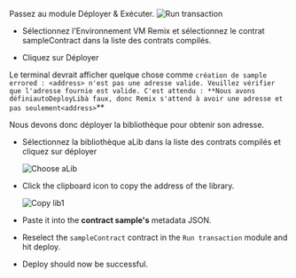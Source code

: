 Passez au module Déployer & Exécuter.
![Run transaction](https://github.com/ethereum/remix-workshops/raw/master/DeployWithLibraries/4_Linking_and_Deploying/images/remix_runtransaction.png "Run Transaction")

- Sélectionnez l'Environnement VM Remix et sélectionnez le contrat sampleContract dans la liste des contrats compilés.

- Cliquez sur Déployer

Le terminal devrait afficher quelque chose comme `création de sample errored : <address> n'est pas une adresse valide. Veuillez vérifier que l'adresse fournie est valide. C'est attendu : **Nous avons définiautoDeployLibà faux, donc Remix s'attend à avoir une adresse et pas seulement<address>`\*\*

Nous devons donc déployer la bibliothèque pour obtenir son adresse.

- Sélectionnez la bibliothèque aLib dans la liste des contrats compilés et cliquez sur déployer

  ![Choose aLib](https://github.com/ethereum/remix-workshops/raw/master/DeployWithLibraries/4_Linking_and_Deploying/images/contract_alib.png "Choose aLib")

- Click the clipboard icon to copy the address of the library.

  ![Copy lib1](https://github.com/ethereum/remix-workshops/raw/master/DeployWithLibraries/4_Linking_and_Deploying/images/alib_copy.png "Copy")

- Paste it into the **contract sample's** metadata JSON.

- Reselect the `sampleContract` contract in the `Run transaction` module and hit deploy.

- Deploy should now be successful.

